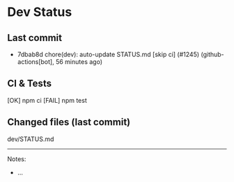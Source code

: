 # Dev Status

## Last commit
- 7dbab8d chore(dev): auto-update STATUS.md [skip ci] (#1245) (github-actions[bot], 56 minutes ago)
## CI & Tests
[OK] npm ci
[FAIL] npm test

## Changed files (last commit)
dev/STATUS.md

---
Notes:
- ...
